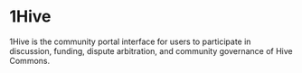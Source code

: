 # 1Hive
1Hive is the community portal interface for users to participate in discussion, funding, dispute arbitration, and community governance of Hive Commons.
